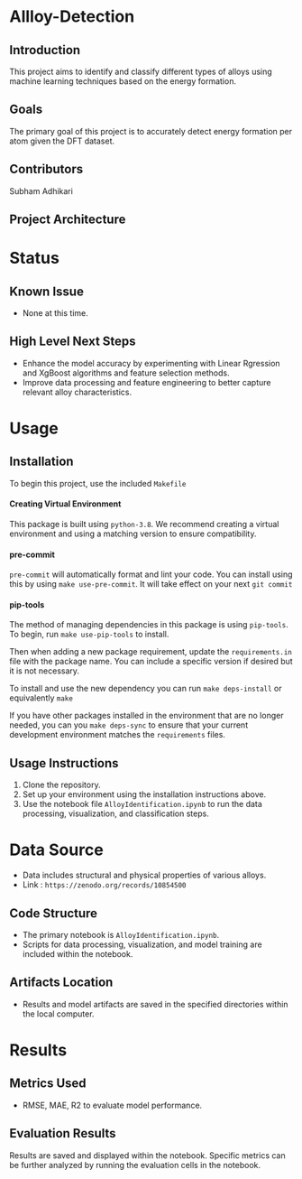 # Allloy-Detection

## Introduction
This project aims to identify and classify different types of alloys using machine learning techniques based on the energy formation.

## Goals
The primary goal of this project is to accurately detect energy formation per atom given the DFT dataset.

## Contributors
Subham Adhikari

## Project Architecture


# Status
## Known Issue
- None at this time.

## High Level Next Steps
- Enhance the model accuracy by experimenting with Linear Rgression and XgBoost algorithms and feature selection methods.
- Improve data processing and feature engineering to better capture relevant alloy characteristics.


# Usage
## Installation
To begin this project, use the included `Makefile`

#### Creating Virtual Environment

This package is built using `python-3.8`. 
We recommend creating a virtual environment and using a matching version to ensure compatibility.

#### pre-commit

`pre-commit` will automatically format and lint your code. You can install using this by using
`make use-pre-commit`. It will take effect on your next `git commit`

#### pip-tools

The method of managing dependencies in this package is using `pip-tools`. To begin, run `make use-pip-tools` to install. 

Then when adding a new package requirement, update the `requirements.in` file with 
the package name. You can include a specific version if desired but it is not necessary. 

To install and use the new dependency you can run `make deps-install` or equivalently `make`

If you have other packages installed in the environment that are no longer needed, you can you `make deps-sync` to ensure that your current development environment matches the `requirements` files. 

## Usage Instructions
1. Clone the repository.
2. Set up your environment using the installation instructions above.
3. Use the notebook file `AlloyIdentification.ipynb` to run the data processing, visualization, and classification steps.


# Data Source
- Data includes structural and physical properties of various alloys.
- Link : `https://zenodo.org/records/10854500`

## Code Structure
- The primary notebook is `AlloyIdentification.ipynb`.
- Scripts for data processing, visualization, and model training are included within the notebook.

## Artifacts Location
- Results and model artifacts are saved in the specified directories within the local computer.

# Results
## Metrics Used
- RMSE, MAE, R2 to evaluate model performance.

## Evaluation Results
Results are saved and displayed within the notebook. Specific metrics can be further analyzed by running the evaluation cells in the notebook.


